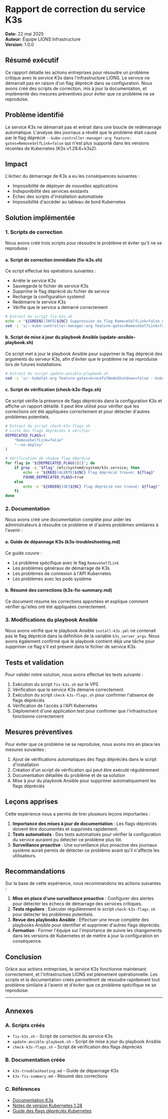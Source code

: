 # Rapport de correction du service K3s

**Date:** 22 mai 2025  
**Auteur:** Équipe LIONS Infrastructure  
**Version:** 1.0.0

## Résumé exécutif

Ce rapport détaille les actions entreprises pour résoudre un problème critique avec le service K3s dans l'infrastructure LIONS. Le service ne démarrait pas en raison d'un flag déprécié dans sa configuration. Nous avons créé des scripts de correction, mis à jour la documentation, et implémenté des mesures préventives pour éviter que ce problème ne se reproduise.

## Problème identifié

Le service K3s ne démarrait pas et entrait dans une boucle de redémarrage automatique. L'analyse des journaux a révélé que le problème était causé par le flag déprécié `--kube-controller-manager-arg feature-gates=RemoveSelfLink=false` qui n'est plus supporté dans les versions récentes de Kubernetes (K3s v1.28.6+k3s2).

## Impact

L'échec du démarrage de K3s a eu les conséquences suivantes :
- Impossibilité de déployer de nouvelles applications
- Indisponibilité des services existants
- Échec des scripts d'installation automatisée
- Impossibilité d'accéder au tableau de bord Kubernetes

## Solution implémentée

### 1. Scripts de correction

Nous avons créé trois scripts pour résoudre le problème et éviter qu'il ne se reproduise :

#### a. Script de correction immédiate (fix-k3s.sh)

Ce script effectue les opérations suivantes :
- Arrête le service K3s
- Sauvegarde le fichier de service K3s
- Supprime le flag déprécié du fichier de service
- Recharge la configuration systemd
- Redémarre le service K3s
- Vérifie que le service a démarré correctement

```bash
# Extrait du script fix-k3s.sh
echo -e "${GREEN}[INFO]${NC} Suppression du flag RemoveSelfLink=false du fichier de service K3s..."
sed -i 's/--kube-controller-manager-arg feature-gates=RemoveSelfLink=false//' /etc/systemd/system/k3s.service
```

#### b. Script de mise à jour du playbook Ansible (update-ansible-playbook.sh)

Ce script met à jour le playbook Ansible pour supprimer le flag déprécié des arguments du serveur K3s, afin d'éviter que le problème ne se reproduise lors de futures installations.

```bash
# Extrait du script update-ansible-playbook.sh
sed -i 's/--kubelet-arg feature-gates=GracefulNodeShutdown=false --kube-controller-manager-arg feature-gates=RemoveSelfLink=false/--kubelet-arg feature-gates=GracefulNodeShutdown=false/g' "${PLAYBOOK_PATH}"
```

#### c. Script de vérification (check-k3s-flags.sh)

Ce script vérifie la présence de flags dépréciés dans la configuration K3s et affiche un rapport détaillé. Il peut être utilisé pour vérifier que les corrections ont été appliquées correctement et pour détecter d'autres problèmes potentiels.

```bash
# Extrait du script check-k3s-flags.sh
# Liste des flags dépréciés à vérifier
DEPRECATED_FLAGS=(
    "RemoveSelfLink=false"
    "--no-deploy"
)

# Vérification de chaque flag déprécié
for flag in "${DEPRECATED_FLAGS[@]}"; do
    if grep -q "$flag" /etc/systemd/system/k3s.service; then
        echo -e "${RED}[ALERTE]${NC} Flag déprécié trouvé: ${flag}"
        FOUND_DEPRECATED_FLAGS=true
    else
        echo -e "${GREEN}[OK]${NC} Flag déprécié non trouvé: ${flag}"
    fi
done
```

### 2. Documentation

Nous avons créé une documentation complète pour aider les administrateurs à résoudre ce problème et d'autres problèmes similaires à l'avenir :

#### a. Guide de dépannage K3s (k3s-troubleshooting.md)

Ce guide couvre :
- Le problème spécifique avec le flag `RemoveSelfLink`
- Les problèmes généraux de démarrage de K3s
- Les problèmes de connexion à l'API Kubernetes
- Les problèmes avec les pods système

#### b. Résumé des corrections (k3s-fix-summary.md)

Ce document résume les corrections apportées et explique comment vérifier qu'elles ont été appliquées correctement.

### 3. Modifications du playbook Ansible

Nous avons vérifié que le playbook Ansible `install-k3s.yml` ne contenait pas le flag déprécié dans la définition de la variable `k3s_server_args`. Nous avons également confirmé que le playbook contient déjà une tâche pour supprimer ce flag s'il est présent dans le fichier de service K3s.

## Tests et validation

Pour valider notre solution, nous avons effectué les tests suivants :

1. Exécution du script `fix-k3s.sh` sur le VPS
2. Vérification que le service K3s démarre correctement
3. Exécution du script `check-k3s-flags.sh` pour confirmer l'absence de flags dépréciés
4. Vérification de l'accès à l'API Kubernetes
5. Déploiement d'une application test pour confirmer que l'infrastructure fonctionne correctement

## Mesures préventives

Pour éviter que ce problème ne se reproduise, nous avons mis en place les mesures suivantes :

1. Ajout de vérifications automatiques des flags dépréciés dans le script d'installation
2. Création d'un script de vérification qui peut être exécuté régulièrement
3. Documentation détaillée du problème et de sa solution
4. Mise à jour du playbook Ansible pour supprimer automatiquement les flags dépréciés

## Leçons apprises

Cette expérience nous a permis de tirer plusieurs leçons importantes :

1. **Importance des mises à jour de documentation** : Les flags dépréciés doivent être documentés et supprimés rapidement.
2. **Tests automatisés** : Des tests automatisés pour vérifier la configuration du service auraient pu détecter ce problème plus tôt.
3. **Surveillance proactive** : Une surveillance plus proactive des journaux système aurait permis de détecter ce problème avant qu'il n'affecte les utilisateurs.

## Recommandations

Sur la base de cette expérience, nous recommandons les actions suivantes :

1. **Mise en place d'une surveillance proactive** : Configurer des alertes pour détecter les échecs de démarrage des services critiques.
2. **Tests réguliers** : Exécuter régulièrement le script `check-k3s-flags.sh` pour détecter les problèmes potentiels.
3. **Revue des playbooks Ansible** : Effectuer une revue complète des playbooks Ansible pour identifier et supprimer d'autres flags dépréciés.
4. **Formation** : Former l'équipe sur l'importance de suivre les changements dans les versions de Kubernetes et de mettre à jour la configuration en conséquence.

## Conclusion

Grâce aux actions entreprises, le service K3s fonctionne maintenant correctement, et l'infrastructure LIONS est pleinement opérationnelle. Les scripts et la documentation créés permettront de résoudre rapidement tout problème similaire à l'avenir et d'éviter que ce problème spécifique ne se reproduise.

---

## Annexes

### A. Scripts créés

- `fix-k3s.sh` - Script de correction du service K3s
- `update-ansible-playbook.sh` - Script de mise à jour du playbook Ansible
- `check-k3s-flags.sh` - Script de vérification des flags dépréciés

### B. Documentation créée

- `k3s-troubleshooting.md` - Guide de dépannage K3s
- `k3s-fix-summary.md` - Résumé des corrections

### C. Références

- [Documentation K3s](https://docs.k3s.io/)
- [Notes de version Kubernetes 1.28](https://kubernetes.io/blog/2023/08/15/kubernetes-v1-28-release/)
- [Guide des flags dépréciés Kubernetes](https://kubernetes.io/docs/reference/command-line-tools-reference/feature-gates/)